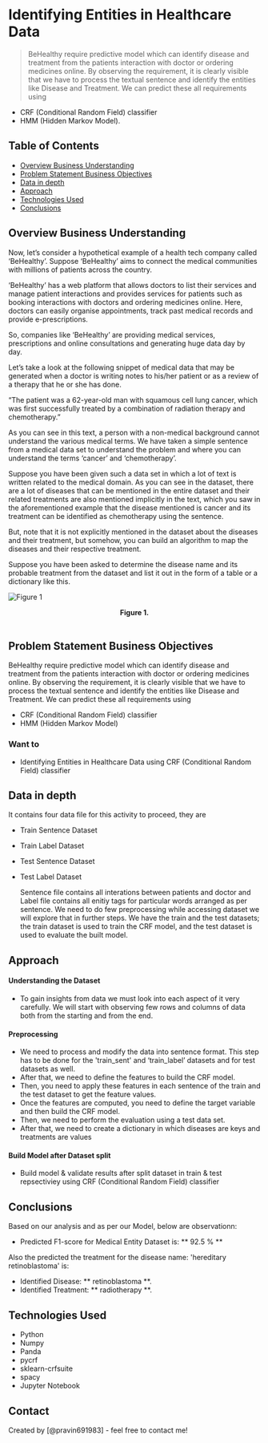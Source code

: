 # Identifying Entities in Healthcare Data

> BeHealthy require predictive model which can identify disease and treatment from the patients interaction with doctor or ordering medicines online.
> By observing the requirement, it is clearly visible that we have to process the textual sentence and identify the entities like Disease and Treatment. We can predict these all requirements using

- CRF (Conditional Random Field) classifier
- HMM (Hidden Markov Model).

## Table of Contents

- [Overview Business Understanding](#overview-business-understanding)
- [Problem Statement Business Objectives](#problem-statement-business-objectives)
- [Data in depth](#data-in-depth)
- [Approach](#approach)
- [Technologies Used](#technologies-used)
- [Conclusions](#conclusions)

<!-- You can include any other section that is pertinent to your problem -->

## Overview Business Understanding

Now, let’s consider a hypothetical example of a health tech company called ‘BeHealthy’. Suppose ‘BeHealthy’ aims to connect the medical communities with millions of patients across the country.

‘BeHealthy’ has a web platform that allows doctors to list their services and manage patient interactions and provides services for patients such as booking interactions with doctors and ordering medicines online. Here, doctors can easily organise appointments, track past medical records and provide e-prescriptions.

So, companies like ‘BeHealthy’ are providing medical services, prescriptions and online consultations and generating huge data day by day.

Let’s take a look at the following snippet of medical data that may be generated when a doctor is writing notes to his/her patient or as a review of a therapy that he or she has done.

“The patient was a 62-year-old man with squamous cell lung cancer, which was first successfully treated by a combination of radiation therapy and chemotherapy.”

As you can see in this text, a person with a non-medical background cannot understand the various medical terms. We have taken a simple sentence from a medical data set to understand the problem and where you can understand the terms ‘cancer’ and ‘chemotherapy’.

Suppose you have been given such a data set in which a lot of text is written related to the medical domain. As you can see in the dataset, there are a lot of diseases that can be mentioned in the entire dataset and their related treatments are also mentioned implicitly in the text, which you saw in the aforementioned example that the disease mentioned is cancer and its treatment can be identified as chemotherapy using the sentence.

But, note that it is not explicitly mentioned in the dataset about the diseases and their treatment, but somehow, you can build an algorithm to map the diseases and their respective treatment.

Suppose you have been asked to determine the disease name and its probable treatment from the dataset and list it out in the form of a table or a dictionary like this.

<p>
<img src ="https://images.upgrad.com/0891d77b-b9ca-4e9d-8934-d9a9b078a51c-syntactic%20sol%20pic1.png" alt='Figure 1'>
<center> <b>Figure 1.</b> </center> 
 </br>  
</p>

## Problem Statement Business Objectives

BeHealthy require predictive model which can identify disease and treatment from the patients interaction with doctor or ordering medicines online.
By observing the requirement, it is clearly visible that we have to process the textual sentence and identify the entities like Disease and Treatment. We can predict these all requirements using

- CRF (Conditional Random Field) classifier
- HMM (Hidden Markov Model)

### Want to

- Identifying Entities in Healthcare Data using CRF (Conditional Random Field) classifier

## Data in depth

It contains four data file for this activity to proceed, they are

- Train Sentence Dataset
- Train Label Dataset
- Test Sentence Dataset
- Test Label Dataset

  Sentence file contains all interations between patients and doctor and Label file contains all enitiy tags for particular words arranged as per sentence. We need to do few preprocessing while accessing dataset we will explore that in further steps.
  We have the train and the test datasets; the train dataset is used to train the CRF model, and the test dataset is used to evaluate the built model.

## Approach

#### Understanding the Dataset

- To gain insights from data we must look into each aspect of it very carefully. We will start with observing few rows and columns of data both from the starting and from the end.

#### Preprocessing

- We need to process and modify the data into sentence format. This step has to be done for the 'train_sent' and ‘train_label’ datasets and for test datasets as well.
- After that, we need to define the features to build the CRF model.
- Then, you need to apply these features in each sentence of the train and the test dataset to get the feature values.
- Once the features are computed, you need to define the target variable and then build the CRF model.
- Then, we need to perform the evaluation using a test data set.
- After that, we need to create a dictionary in which diseases are keys and treatments are values

#### Build Model after Dataset split

- Build model & validate results after split dataset in train & test repsectiviey using CRF (Conditional Random Field) classifier

<!-- You don't have to answer all the questions - just the ones relevant to your project. -->

## Conclusions

Based on our analysis and as per our Model, below are observationn:

- Predicted F1-score for Medical Entity Dataset is: ** 92.5 % **

Also the predicted the treatment for the disease name: 'hereditary retinoblastoma' is:

- Identified Disease: ** retinoblastoma **.
- Identified Treatment: ** radiotherapy **.

<!-- You don't have to answer all the questions - just the ones relevant to your project. -->

## Technologies Used

- Python
- Numpy
- Panda
- pycrf
- sklearn-crfsuite
- spacy
- Jupyter Notebook

<!-- As the libraries versions keep on changing, it is recommended to mention the version of library used in this project -->

## Contact

Created by [@pravin691983] - feel free to contact me!

<!-- Optional -->
<!-- ## License -->
<!-- This project is open source and available under the [... License](). -->

<!-- You don't have to include all sections - just the one's relevant to your project -->

